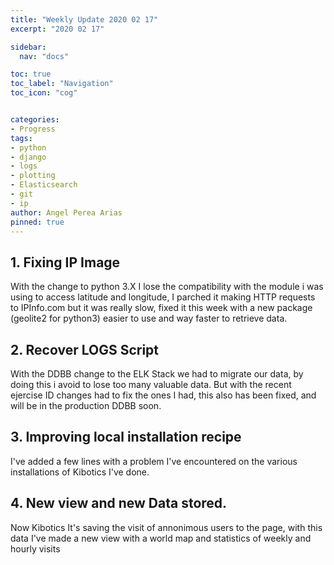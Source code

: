 ```yaml
---
title: "Weekly Update 2020 02 17"
excerpt: "2020 02 17"

sidebar:
  nav: "docs"

toc: true
toc_label: "Navigation"
toc_icon: "cog"


categories:
- Progress
tags:
- python
- django
- logs
- plotting
- Elasticsearch
- git
- ip
author: Angel Perea Arias
pinned: true
---
```


## 1. Fixing IP Image
With the change to python 3.X I lose the compatibility with the module i was using to access latitude and longitude, I parched it making HTTP requests to IPInfo.com but it was really slow, fixed it this week with a new package (geolite2 for python3) easier to use and way faster to retrieve data.

## 2. Recover LOGS Script
With the DDBB change to the ELK Stack we had to migrate our data, by doing this i avoid to lose too many valuable data. But with the recent ejercise ID changes had to fix the ones I had, this also has been fixed, and will be in the production DDBB soon.

## 3. Improving local installation recipe
I've added a few lines with a problem I've encountered on the various installations of Kibotics I've done.

## 4. New view and new Data stored.
Now Kibotics It's saving the visit of annonimous users to the page, with this data I've made a new view with a world map and statistics of weekly and hourly visits

